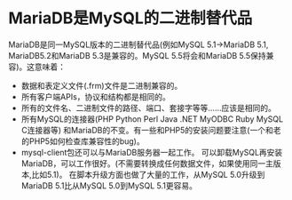 # MariaDB是MySQL的二进制替代品

MariaDB是同一MySQL版本的二进制替代品(例如MySQL 5.1->MariaDB 5.1, MariaDB5.2和MariaDB 5.3是兼容的。MySQL 5.5将会和MariaDB 5.5保持兼容)。这意味着：
* 数据和表定义文件(.frm)文件是二进制兼容的。
* 所有客户端APIs，协议和结构都是相同的。
* 所有的文件名、二进制文件的路径、端口、套接字等等……应该是相同的。
* 所有MySQL的连接器(PHP Python Perl Java .NET MyODBC Ruby MySQL C连接器等) 和MariaDB的不变。有一些和PHP5的安装问题要注意(一个和老的PHP5如何检查库兼容性的bug)。
* mysql-client包还可以与MariaDB服务器一起工作。
可以卸载MySQL再安装MariaDB，可以工作很好。(不需要转换成任何数据文件，如果使用同一主版本,比如5.1)。
在脚本升级方面也做了大量的工作，从MySQL 5.0升级到MariaDB 5.1比从MySQL 5.0到MySQL 5.1更容易。
